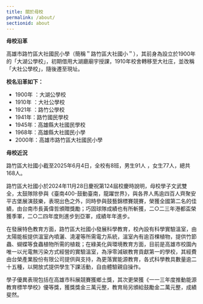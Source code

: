 ```yaml
---
title: 關於母校
permalink: /about/
sectionid: about
---
```


**母校沿革**

高雄市路竹區大社國民小學（簡稱＂路竹區大社國小＂），其前身為設立於1900年的「大湖公學校」，初期借用大湖廳廟宇授課，1910年校舍轉移至大社庄，並改稱「大社公學校」，隨後遷至現址。

**校名沿革如下：**
- 1900年 ：大湖公學校
- 1910年 ：大社公學校
- 1921年 ：路竹公學校
- 1941年：路竹國民學校
- 1945年：高雄縣大社國民學校
- 1968年：高雄縣大社國民小學
- 2000年：高雄市路竹區大社國民小學


**母校近況**

路竹區大社國小截至2025年6月4日，全校有8班，男生91人 ，女生77人，總共168人。

路竹區大社國小於2024年11月28日慶祝第124屆校慶時說明，母校學子文武雙全，太鼓隊除參與《臺南400-鼓動臺南，龍躍世界》，與各界人馬逾四百人齊聚安平古堡展演鼓樂，表現出色之外，同時參與鼓藝錦標賽競賽，榮獲全國第二名的佳績，由台南市長黃偉哲頒贈獎勵；巧固球隊成績也有所斬獲，二○二三年港都盃榮獲季軍，二○二四年度則進步到亞軍，成績年年進步。

在發展特色教育方面，路竹區大社國小發展科學教育，校內設有科學實驗溫室，由太陽能板提供溫室內噴灑、澆灌等所需電力系統，溫室內有逾百棵植物，提供竹節蟲、蝴蝶等食蟲植物所需的植栽；在綠美化與環境教育方面，目前是高雄市校園內唯一以光電無污染方式經營的實驗溫室，為淨零減碳教育貢獻第一的學校，其經費由台榮產業股份有限公司提供與支持，為更落實能源教育，各式科學教具數量逾二十五種，以開放式提供學生下課活動，自由體驗親自操作。

學子優異表現包括在高雄市科展競賽獲鄉土獎，其次更榮獲《一一三年度推動能源教育標竿學校》優等獎，獲獎獎金三萬元整，教育局另頒給鼓勵金二萬元整，成績斐然。

